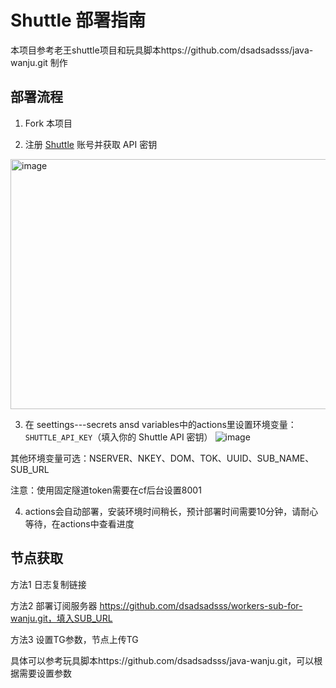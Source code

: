 # Shuttle 部署指南

本项目参考老王shuttle项目和玩具脚本https://github.com/dsadsadsss/java-wanju.git 制作

## 部署流程
1. Fork 本项目

2. 注册 [Shuttle](https://www.shuttle.rs/) 账号并获取 API 密钥
<img width="600" height="400" alt="image" src="https://github.com/user-attachments/assets/054f390b-7bfd-4920-8486-6750ab3ace9b" />

3. 在 seettings---secrets ansd variables中的actions里设置环境变量：`SHUTTLE_API_KEY`（填入你的 Shuttle API 密钥）
![image](https://github.com/user-attachments/assets/d67ab79b-8d1d-437e-8c6b-786163e197a2)

其他环境变量可选：NSERVER、NKEY、DOM、TOK、UUID、SUB_NAME、SUB_URL

注意：使用固定隧道token需要在cf后台设置8001

4. actions会自动部署，安装环境时间稍长，预计部署时间需要10分钟，请耐心等待，在actions中查看进度

## 节点获取

方法1 日志复制链接

方法2 部署订阅服务器 https://github.com/dsadsadsss/workers-sub-for-wanju.git，填入SUB_URL

方法3 设置TG参数，节点上传TG

具体可以参考玩具脚本https://github.com/dsadsadsss/java-wanju.git，可以根据需要设置参数
